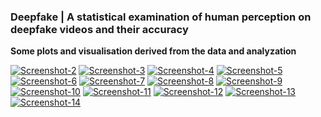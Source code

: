 ### Deepfake | A statistical examination of human perception on deepfake videos and their accuracy
**Some plots and visualisation derived from the data and analyzation**

<a href="https://imgbb.com/"><img src="https://i.ibb.co/NjFpf77/Screenshot-2.png" alt="Screenshot-2" border="0"></a>
<a href="https://ibb.co/m9gG2hh"><img src="https://i.ibb.co/JvgKGrr/Screenshot-3.png" alt="Screenshot-3" border="0"></a>
<a href="https://ibb.co/VgJR273"><img src="https://i.ibb.co/qN7Kktx/Screenshot-4.png" alt="Screenshot-4" border="0"></a>
<a href="https://ibb.co/gWkLDdR"><img src="https://i.ibb.co/wQ5FK7z/Screenshot-5.png" alt="Screenshot-5" border="0"></a>
<a href="https://ibb.co/qnFZrc2"><img src="https://i.ibb.co/ZJ1ZMFb/Screenshot-6.png" alt="Screenshot-6" border="0"></a>
<a href="https://ibb.co/J7TMNHv"><img src="https://i.ibb.co/zRg01ZX/Screenshot-7.png" alt="Screenshot-7" border="0"></a>
<a href="https://ibb.co/C8Mn5XJ"><img src="https://i.ibb.co/54n5WzY/Screenshot-8.png" alt="Screenshot-8" border="0"></a>
<a href="https://ibb.co/Cm07GrH"><img src="https://i.ibb.co/TYh83Cg/Screenshot-9.png" alt="Screenshot-9" border="0"></a>
<a href="https://ibb.co/hfnq8Cr"><img src="https://i.ibb.co/ySM3sVK/Screenshot-10.png" alt="Screenshot-10" border="0"></a>
<a href="https://imgbb.com/"><img src="https://i.ibb.co/DfMTw0F/Screenshot-11.png" alt="Screenshot-11" border="0"></a>
<a href="https://ibb.co/NSgV4fg"><img src="https://i.ibb.co/WtNxT7N/Screenshot-12.png" alt="Screenshot-12" border="0"></a>
<a href="https://imgbb.com/"><img src="https://i.ibb.co/KyDrDN4/Screenshot-13.png" alt="Screenshot-13" border="0"></a>
<a href="https://imgbb.com/"><img src="https://i.ibb.co/bgkCxXQ/Screenshot-14.png" alt="Screenshot-14" border="0"></a>
